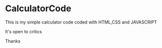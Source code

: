# CalculatorCode

This is my simple calculator code coded with HTML,CSS and JAVASCRIPT

It's open to critics

Thanks
